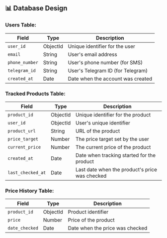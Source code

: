 ## 📊 Database Design
### Users Table:
| Field | Type | Description |
|--|--|--|
| `user_id` | ObjectId | Unique identifier for the user |
| `email` | String | User's email address |
| `phone_number` | String | User's phone number (for SMS) |
| `telegram_id` | String | User's Telegram ID (for Telegram) |
| `created_at` | Date | Date when the account was created |

### Tracked Products Table:

| Field | Type | Description |
|--|--|--|
| `product_id` | ObjectId | Unique identifier for the product |
| `user_id` | ObjectId | User's unique identifier |
| `product_url` | String | URL of the product |
| `price_target` | Number | The price target set by the user |
| `current_price` | Number | The current price of the product |
| `created_at` | Date | Date when tracking started for the product |
| `last_checked_at` | Date | Last date when the product's price was checked |

### Price History Table:
| Field | Type | Description |
|--|--|--|
| `product_id` | ObjectId | Product identifier |
| `price` | Number | Price of the product |
| `date_checked` | Date | Date when the price was checked |